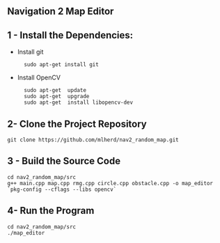 ## Navigation 2 Map Editor

## 1 - Install the Dependencies:

- Install git

		sudo apt-get install git

- Install OpenCV

		sudo apt-get  update
		sudo apt-get  upgrade
		sudo apt-get  install libopencv-dev

## 2-  Clone the Project Repository

    git clone https://github.com/mlherd/nav2_random_map.git

## 3 - Build the Source Code

    cd nav2_random_map/src
    g++ main.cpp map.cpp rmg.cpp circle.cpp obstacle.cpp -o map_editor `pkg-config --cflags --libs opencv`

## 4- Run the Program
	
    cd nav2_random_map/src
    ./map_editor

	



